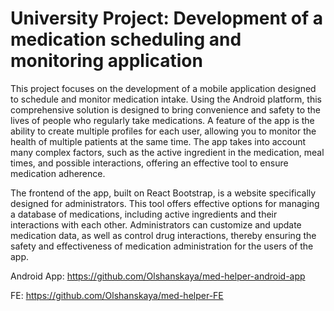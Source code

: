 # University Project: Development of a medication scheduling and monitoring application

This project focuses on the development of a mobile application designed to schedule and monitor medication intake. Using the Android platform, this comprehensive solution is designed to bring convenience and safety to the lives of people who regularly take medications. A feature of the app is the ability to create multiple profiles for each user, allowing you to monitor the health of multiple patients at the same time. The app takes into account many complex factors, such as the active ingredient in the medication, meal times, and possible interactions, offering an effective tool to ensure medication adherence.

The frontend of the app, built on React Bootstrap, is a website specifically designed for administrators. This tool offers effective options for managing a database of medications, including active ingredients and their interactions with each other. Administrators can customize and update medication data, as well as control drug interactions, thereby ensuring the safety and effectiveness of medication administration for the users of the app.

Android App: https://github.com/Olshanskaya/med-helper-android-app

FE: https://github.com/Olshanskaya/med-helper-FE
